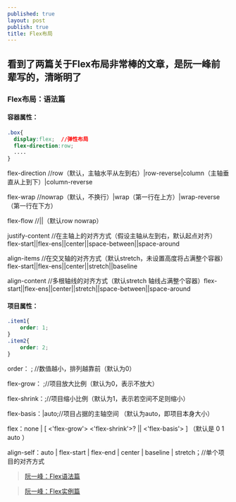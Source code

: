 ```yaml
---
published: true
layout: post
publish: true
title: Flex布局
---
```

## 看到了两篇关于Flex布局非常棒的文章，是阮一峰前辈写的，清晰明了

### Flex布局：语法篇
#### 容器属性：

```css
.box{
  display:flex;  //弹性布局
  flex-direction:row;
  ....
}
```

flex-direction     //row（默认，主轴水平从左到右）|row-reverse|column（主轴垂直从上到下）|column-reverse

flex-wrap     //nowrap（默认，不换行）|wrap（第一行在上方）|wrap-reverse（第一行在下方）

flex-flow    //<flex-direction>||<flex-wrap>（默认row nowrap）

justify-content     //在主轴上的对齐方式（假设主轴从左到右，默认起点对齐）flex-start||flex-ens||center||space-between||space-around

align-items      //在交叉轴的对齐方式（默认stretch，未设置高度将占满整个容器）flex-start||flex-ens||center||stretch||baseline

align-content     //多根轴线的对齐方式（默认stretch 轴线占满整个容器）flex-start||flex-ens||center||stretch||space-between||space-around

#### 项目属性：

```css
.item1{
	order: 1;
}
.item2{
	order: 2;
}
```

order： <integer>; //数值越小，排列越靠前（默认为0）
  
flex-grow：   <number>;//项目放大比例（默认为0，表示不放大）
  
flex-shrink：<number>;//项目缩小比例（默认为1，表示若空间不足则缩小）
  
flex-basis：<length>|auto;//项目占据的主轴空间 （默认为auto，即项目本身大小）
  
flex：none | [ <'flex-grow'> <'flex-shrink'>? || <'flex-basis'> ] （默认是 0 1 auto ）

align-self：auto | flex-start | flex-end | center | baseline | stretch；//单个项目的对齐方式


> [阮一峰：Flex语法篇](http://www.ruanyifeng.com/blog/2015/07/flex-grammar.html "link")

> [阮一峰：Flex实例篇](http://www.ruanyifeng.com/blog/2015/07/flex-examples.html "link")
